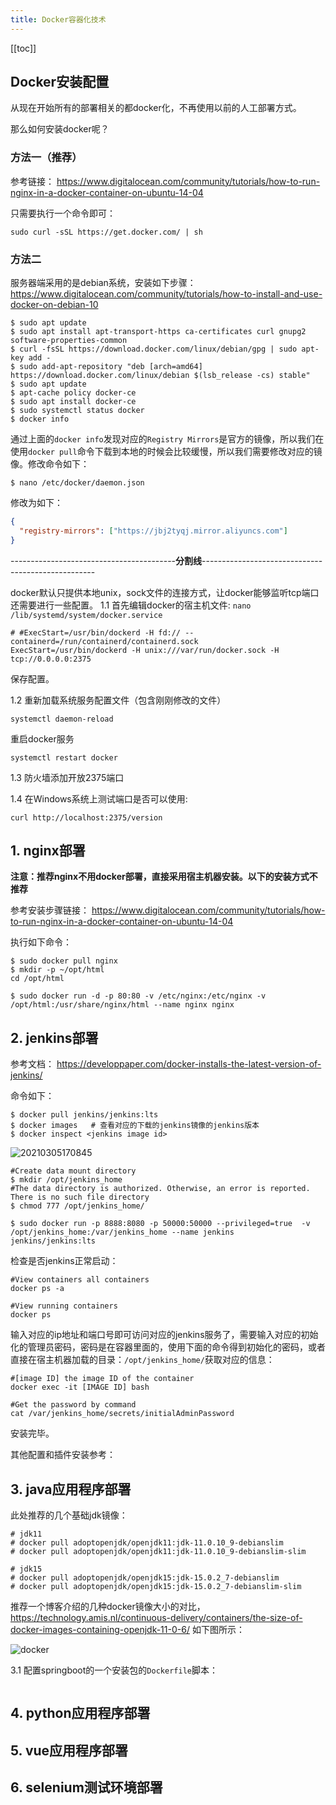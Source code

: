 ```yaml
---
title: Docker容器化技术
---
```


<ClientOnly>
  <in-article-adsense
    ins-style="display:block; text-align:center;"
    data-ad-slot="7727965566"
  />
</ClientOnly>

[[toc]]

## Docker安装配置

从现在开始所有的部署相关的都docker化，不再使用以前的人工部署方式。

那么如何安装docker呢？

### 方法一（推荐）

参考链接： <https://www.digitalocean.com/community/tutorials/how-to-run-nginx-in-a-docker-container-on-ubuntu-14-04>

只需要执行一个命令即可：

```shell
sudo curl -sSL https://get.docker.com/ | sh
```

### 方法二

服务器端采用的是debian系统，安装如下步骤：
<https://www.digitalocean.com/community/tutorials/how-to-install-and-use-docker-on-debian-10>

```shell
$ sudo apt update
$ sudo apt install apt-transport-https ca-certificates curl gnupg2 software-properties-common
$ curl -fsSL https://download.docker.com/linux/debian/gpg | sudo apt-key add -
$ sudo add-apt-repository "deb [arch=amd64] https://download.docker.com/linux/debian $(lsb_release -cs) stable"
$ sudo apt update
$ apt-cache policy docker-ce
$ sudo apt install docker-ce
$ sudo systemctl status docker
$ docker info
```

通过上面的`docker info`发现对应的`Registry Mirrors`是官方的镜像，所以我们在使用`docker pull`命令下载到本地的时候会比较缓慢，所以我们需要修改对应的镜像。修改命令如下：

```shell
$ nano /etc/docker/daemon.json
```

修改为如下：

```json
{
  "registry-mirrors": ["https://jbj2tyqj.mirror.aliyuncs.com"]
}
```

-----------------------------------------**分割线**---------------------------------------------------

docker默认只提供本地unix，sock文件的连接方式，让docker能够监听tcp端口还需要进行一些配置。
1.1 首先编辑docker的宿主机文件: `nano /lib/systemd/system/docker.service`

```shell
# #ExecStart=/usr/bin/dockerd -H fd:// --containerd=/run/containerd/containerd.sock
ExecStart=/usr/bin/dockerd -H unix:///var/run/docker.sock -H tcp://0.0.0.0:2375
```
保存配置。

1.2 重新加载系统服务配置文件（包含刚刚修改的文件）

```shell
systemctl daemon-reload
```

重启docker服务

```shell
systemctl restart docker
```

1.3 防火墙添加开放2375端口

1.4 在Windows系统上测试端口是否可以使用:

```shell
curl http://localhost:2375/version
```



## 1. nginx部署


**注意：推荐nginx不用docker部署，直接采用宿主机器安装。以下的安装方式不推荐**

参考安装步骤链接： <https://www.digitalocean.com/community/tutorials/how-to-run-nginx-in-a-docker-container-on-ubuntu-14-04>

执行如下命令：

```shell
$ sudo docker pull nginx
$ mkdir -p ~/opt/html
cd /opt/html

$ sudo docker run -d -p 80:80 -v /etc/nginx:/etc/nginx -v /opt/html:/usr/share/nginx/html --name nginx nginx

```


## 2. jenkins部署

参考文档： <https://developpaper.com/docker-installs-the-latest-version-of-jenkins/>

命令如下：

```shell
$ docker pull jenkins/jenkins:lts
$ docker images   # 查看对应的下载的jenkins镜像的jenkins版本
$ docker inspect <jenkins image id>
```

![20210305170845](https://raw.githubusercontent.com/alterhu2020/StorageHub/master/img/20210305170845.png)

```shell
#Create data mount directory
$ mkdir /opt/jenkins_home
#The data directory is authorized. Otherwise, an error is reported. There is no such file directory
$ chmod 777 /opt/jenkins_home/
```

```shell
$ sudo docker run -p 8888:8080 -p 50000:50000 --privileged=true  -v /opt/jenkins_home:/var/jenkins_home --name jenkins  jenkins/jenkins:lts
```
检查是否jenkins正常启动：

```shell
#View containers all containers
docker ps -a
​
#View running containers
docker ps

```

输入对应的ip地址和端口号即可访问对应的jenkins服务了，需要输入对应的初始化的管理员密码，密码是在容器里面的，使用下面的命令得到初始化的密码，或者直接在宿主机器加载的目录：`/opt/jenkins_home/`获取对应的信息：

```shell
#[image ID] the image ID of the container
docker exec -it [IMAGE ID] bash
​
#Get the password by command
cat /var/jenkins_home/secrets/initialAdminPassword
```

安装完毕。

其他配置和插件安装参考：


## 3. java应用程序部署

此处推荐的几个基础jdk镜像：

```shell
# jdk11
# docker pull adoptopenjdk/openjdk11:jdk-11.0.10_9-debianslim
# docker pull adoptopenjdk/openjdk11:jdk-11.0.10_9-debianslim-slim

# jdk15
# docker pull adoptopenjdk/openjdk15:jdk-15.0.2_7-debianslim
# docker pull adoptopenjdk/openjdk15:jdk-15.0.2_7-debianslim-slim

```
推荐一个博客介绍的几种docker镜像大小的对比，<https://technology.amis.nl/continuous-delivery/containers/the-size-of-docker-images-containing-openjdk-11-0-6/>
如下图所示：

![docker](https://raw.githubusercontent.com/alterhu2020/StorageHub/master/img/20210305092831.png)


3.1 配置springboot的一个安装包的`Dockerfile`脚本：

```shell

```


## 4. python应用程序部署


## 5. vue应用程序部署


## 6. selenium测试环境部署


